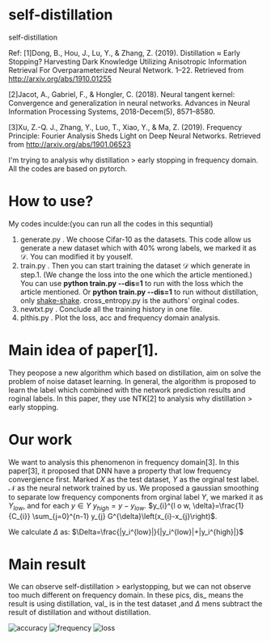# self-distillation
self-distillation

Ref:
[1]Dong, B., Hou, J., Lu, Y., & Zhang, Z. (2019). Distillation $\approx$ Early Stopping? Harvesting Dark Knowledge Utilizing Anisotropic Information Retrieval For Overparameterized Neural Network. 1–22. Retrieved from http://arxiv.org/abs/1910.01255

[2]Jacot, A., Gabriel, F., & Hongler, C. (2018). Neural tangent kernel: Convergence and generalization in neural networks. Advances in Neural Information Processing Systems, 2018-Decem(5), 8571–8580.

[3]Xu, Z.-Q. J., Zhang, Y., Luo, T., Xiao, Y., & Ma, Z. (2019). Frequency Principle: Fourier Analysis Sheds Light on Deep Neural Networks. Retrieved from http://arxiv.org/abs/1901.06523

I'm trying to analysis why distillation > early stopping in frequency domain. All the codes are based on pytorch.

# How to use?
My codes inculde:(you can run all the codes in this sequntial)
1. generate.py . We choose Cifar-10 as the datasets. This code allow us generate a new dataset which with 40% wrong labels, we marked it as $\mathcal{D}$. You can modified it by youself.
2. train.py . Then you can start training the dataset $\mathcal{D}$ which generate in step.1. (We change the loss into the one which the article mentioned.)
You can use **python train.py --dis=1** to run with the loss which the article mentioned. Or **python train.py --dis=1** to run without distillation, only [shake-shake](https://github.com/kuangliu/pytorch-cifar).
cross_entropy.py is the authors' orginal codes.
3. newtxt.py . Conclude all the training history in one file.
4. plthis.py . Plot the loss, acc and frequency domain analysis.

# Main idea of paper[1].
They peopose a new algorithm which based on distillation, aim on solve the problem of noise dataset learning. In general, the algorithm is proposed to learn the label which combined with the network prediction results and roginal labels. In this paper, they use NTK[2] to analysis why distillation > early stopping.

# Our work
We want to analysis this phenomenon in frequency domain[3].
In this paper[3], it proposed that DNN have a property that low frequency convergience first.
Marked $X$ as the test dataset, $Y$ as the orginal test label. $\mathcal{N}$ as the neural network trained by us.
We proposed a gaussian smoothing to separate low frequency components from orginal label $Y$, we marked it as $Y_{low}$, and for each $y\in Y$ $y_{high}=y-y_{low}$.
$y_{i}^{l o w, \delta}=\frac{1}{C_{i}} \sum_{j=0}^{n-1} y_{j} G^{\delta}\left(x_{i}-x_{j}\right)$.

We calculate $\Delta$ as:
$\Delta=\frac{|y_i^{low}|}{|y_i^{low}|+|y_i^{high}|}$
# Main result
We can observe self-distillation > earlystopping, but we can not observe too much different on frequency domain.
In these pics, dis_ means the result is using distillation, val_ is in the test dataset ,and $\Delta$ mens subtract the result of distillation and without distillation.

![accuracy](https://github.com/lizhemin15/self-distillation/blob/master/acc.png)
![frequency](https://github.com/lizhemin15/self-distillation/blob/master/frequency.png)
![loss](https://github.com/lizhemin15/self-distillation/blob/master/loss.png)


